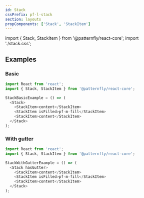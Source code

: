 ```yaml
---
id: Stack
cssPrefix: pf-l-stack
section: layouts
propComponents: ['Stack', 'StackItem']
---
```


import { Stack, StackItem } from '@patternfly/react-core';
import './stack.css';

## Examples
### Basic
```js
import React from 'react';
import { Stack, StackItem } from '@patternfly/react-core';

StackBasicExample = () => (
  <Stack>
    <StackItem>content</StackItem>
    <StackItem isFilled>pf-m-fill</StackItem>
    <StackItem>content</StackItem>
  </Stack>
);
```

### With gutter
```js
import React from 'react';
import { Stack, StackItem } from '@patternfly/react-core';

StackWithGutterExample = () => (
  <Stack hasGutter>
    <StackItem>content</StackItem>
    <StackItem isFilled>pf-m-fill</StackItem>
    <StackItem>content</StackItem>
  </Stack>
);
```
